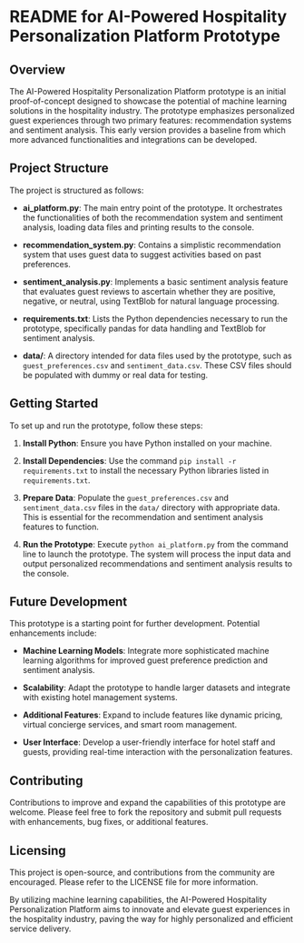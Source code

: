 # README for AI-Powered Hospitality Personalization Platform Prototype

## Overview

The AI-Powered Hospitality Personalization Platform prototype is an initial proof-of-concept designed to showcase the potential of machine learning solutions in the hospitality industry. The prototype emphasizes personalized guest experiences through two primary features: recommendation systems and sentiment analysis. This early version provides a baseline from which more advanced functionalities and integrations can be developed.

## Project Structure

The project is structured as follows:

- **ai_platform.py**: The main entry point of the prototype. It orchestrates the functionalities of both the recommendation system and sentiment analysis, loading data files and printing results to the console.

- **recommendation_system.py**: Contains a simplistic recommendation system that uses guest data to suggest activities based on past preferences.

- **sentiment_analysis.py**: Implements a basic sentiment analysis feature that evaluates guest reviews to ascertain whether they are positive, negative, or neutral, using TextBlob for natural language processing.

- **requirements.txt**: Lists the Python dependencies necessary to run the prototype, specifically pandas for data handling and TextBlob for sentiment analysis.

- **data/**: A directory intended for data files used by the prototype, such as `guest_preferences.csv` and `sentiment_data.csv`. These CSV files should be populated with dummy or real data for testing.

## Getting Started

To set up and run the prototype, follow these steps:

1. **Install Python**: Ensure you have Python installed on your machine.

2. **Install Dependencies**: Use the command `pip install -r requirements.txt` to install the necessary Python libraries listed in `requirements.txt`.

3. **Prepare Data**: Populate the `guest_preferences.csv` and `sentiment_data.csv` files in the `data/` directory with appropriate data. This is essential for the recommendation and sentiment analysis features to function.

4. **Run the Prototype**: Execute `python ai_platform.py` from the command line to launch the prototype. The system will process the input data and output personalized recommendations and sentiment analysis results to the console.

## Future Development

This prototype is a starting point for further development. Potential enhancements include:

- **Machine Learning Models**: Integrate more sophisticated machine learning algorithms for improved guest preference prediction and sentiment analysis.

- **Scalability**: Adapt the prototype to handle larger datasets and integrate with existing hotel management systems.

- **Additional Features**: Expand to include features like dynamic pricing, virtual concierge services, and smart room management.

- **User Interface**: Develop a user-friendly interface for hotel staff and guests, providing real-time interaction with the personalization features.

## Contributing

Contributions to improve and expand the capabilities of this prototype are welcome. Please feel free to fork the repository and submit pull requests with enhancements, bug fixes, or additional features.

## Licensing

This project is open-source, and contributions from the community are encouraged. Please refer to the LICENSE file for more information. 

By utilizing machine learning capabilities, the AI-Powered Hospitality Personalization Platform aims to innovate and elevate guest experiences in the hospitality industry, paving the way for highly personalized and efficient service delivery.
